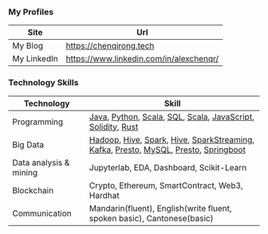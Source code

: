 ### My Profiles

| Site      | Url |
| ----------- | ----------- |
| My Blog      | https://chenqirong.tech       |
| My LinkedIn   | https://www.linkedin.com/in/alexchenqr/        |

### Technology Skills

| Technology      | Skill |
| ----------- | ----------- |
| Programming      | <a href="https://chenqirong.tech/tags/Java" target="_blank">Java</a>, <a href="https://chenqirong.tech/tags/Python" target="_blank">Python</a>, <a href="https://chenqirong.tech/tags/Scala" target="_blank">Scala</a>, <a href="https://chenqirong.tech/tags/SQL" target="_blank">SQL</a>, <a href="https://chenqirong.tech/tags/Scala" target="_blank">Scala</a>, <a href="https://chenqirong.tech/tags/JavaScript" target="_blank">JavaScript</a>, <a href="https://chenqirong.tech/tags/Solidity" target="_blank">Solidity</a>, <a href="https://chenqirong.tech/tags/Rust" target="_blank">Rust</a>|
| Big Data   | <a href="https://chenqirong.tech/tags/Hadoop" target="_blank">Hadoop</a>, <a href="https://chenqirong.tech/tags/Hive" target="_blank">Hive</a>, <a href="https://chenqirong.tech/tags/Spark" target="_blank">Spark</a>, <a href="https://chenqirong.tech/tags/Hive" target="_blank">Hive</a>, <a href="https://chenqirong.tech/tags/SparkStreaming" target="_blank">SparkStreaming</a>, <a href="https://chenqirong.tech/tags/Kafka" target="_blank">Kafka</a>, <a href="https://chenqirong.tech/tags/Presto" target="_blank">Presto</a>, <a href="https://chenqirong.tech/tags/MySQL" target="_blank">MySQL</a>, <a href="https://chenqirong.tech/tags/Presto" target="_blank">Presto</a>, <a href="https://chenqirong.tech/tags/Springboot" target="_blank">Springboot</a> |
| Data analysis & mining   | Jupyterlab, EDA, Dashboard, Scikit-Learn |
| Blockchain | Crypto, Ethereum, SmartContract, Web3, Hardhat |
| Communication | Mandarin(fluent), English(write fluent, spoken basic), Cantonese(basic) |
